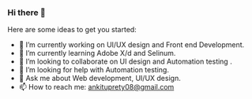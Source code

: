 ### Hi there 👋



Here are some ideas to get you started:

- 🔭 I’m currently working on UI/UX design and Front end Development.
- 🌱 I’m currently learning Adobe X/d and Selinum.
- 👯 I’m looking to collaborate on  UI design and Automation testing .
- 🤔 I’m looking for help with Automation testing.
- 💬 Ask me about Web development, UI/UX design.
- 📫 How to reach me: ankituprety08@gmail.com

